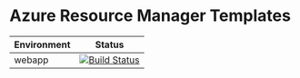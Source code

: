 # Azure Resource Manager Templates

| Environment | Status                                                                                                                                                                                                                             |
| ----------- | ---------------------------------------------------------------------------------------------------------------------------------------------------------------------------------------------------------------------------------- |
| webapp      | [![Build Status](https://dev.azure.com/lateral-pathfinder/ARM%20Templates/_apis/build/status/webapp?branchName=develop)](https://dev.azure.com/lateral-pathfinder/ARM%20Templates/_build/latest?definitionId=8&branchName=develop) |

